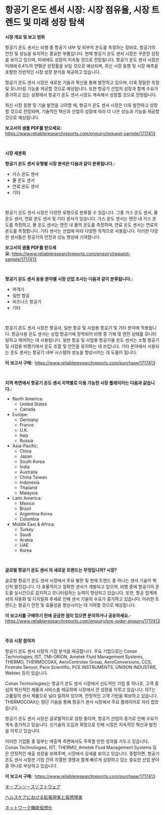 <p><h1>항공기 온도 센서 시장: 시장 점유율, 시장 트렌드 및 미래 성장 탐색</h1></p><p><strong>시장 개요 및 보고 범위</strong></p>
<p><p>항공기 온도 센서는 비행 중 항공기 내부 및 외부의 온도를 측정하는 장비로, 항공기의 안전 및 성능을 유지하는 중요한 부품입니다. 현재 항공기 온도 센서 시장은 꾸준한 성장을 보이고 있으며, 미래에도 성장이 지속될 것으로 전망됩니다. 항공기 온도 센서 시장은 미래에 6.4%의 연평균 성장률을 보일 것으로 예상되며, 최신 시장 동향 및 시장 예측을 포함한 전반적인 시장 성장 분석을 제공하고 있습니다.</p><p>항공기 온도 센서 시장은 새로운 기술과 혁신을 통해 발전하고 있으며, 더욱 정밀한 측정 및 모니터링 기능을 제공할 것으로 예상됩니다. 또한 항공기 산업의 성장과 함께 수요가 증가하고 있는 상황에서 항공기 온도 센서 시장도 계속해서 성장할 것으로 전망됩니다.</p><p>최신 시장 동향 및 기술 발전을 고려할 때, 항공기 온도 센서 시장은 더욱 발전하고 성장할 것으로 전망되며, 기술적인 혁신과 산업의 성장에 따라 더 나은 성능과 기능을 제공할 것으로 예상됩니다.</p></p>
<p><strong>보고서의 샘플 PDF를 받으세요:</strong> <a href="https://www.reliableresearchreports.com/enquiry/request-sample/1717413">https://www.reliableresearchreports.com/enquiry/request-sample/1717413</a></p>
<p>&nbsp;</p>
<p><strong>시장 세분화</strong></p>
<p><strong>항공기 온도 센서 유형별 시장 분석은 다음과 같이 분류됩니다.:</strong></p>
<p><ul><li>가스 온도 센서</li><li>물 온도 센서</li><li>연료 온도 센서</li><li>기타</li></ul></p>
<p>&nbsp;</p>
<p><p>항공기 온도 센서 시장은 다양한 유형으로 분류될 수 있습니다. 그중 가스 온도 센서, 물 온도 센서, 연료 온도 센서 및 기타 센서가 있습니다. 가스 온도 센서는 엔진 내 가스 온도를 측정하고, 물 온도 센서는 엔진 내 물의 온도를 측정하며, 연료 온도 센서는 연료의 온도를 측정합니다. 기타 센서는 산업에 따라 다양한 목적으로 사용됩니다. 이러한 다양한 센서들은 항공기의 안전과 성능 향상에 기여합니다.</p></p>
<p><strong>보고서의 샘플 PDF를 받으세요:</strong>&nbsp;<a href="https://www.reliableresearchreports.com/enquiry/request-sample/1717413">https://www.reliableresearchreports.com/enquiry/request-sample/1717413</a></p>
<p>&nbsp;</p>
<p><strong> 항공기 온도 센서 응용 분야별 시장 산업 조사는 다음과 같이 분류됩니다.:</strong></p>
<p><ul><li>여객기</li><li>일반 항공</li><li>비즈니스 항공기</li><li>기타</li></ul></p>
<p>&nbsp;</p>
<p><p>항공기 온도 센서 시장은 항공사, 일반 항공 및 사업용 항공기 및 기타 분야에 적용됩니다. 항공사용 온도 센서는 상업 항공기에 장착되어 비행 중 기체 및 엔진 상태를 모니터링하고 제어하는 데 사용됩니다. 일반 항공 및 사업용 항공기용 온도 센서는 소형 항공기 및 사업용 비행기에서 온도 조절 및 안전을 유지하는 데 쓰입니다. 기타 분야에서 사용되는 온도 센서는 항공기 내부 시스템의 성능을 향상시키는 데 도움이 됩니다.</p></p>
<p><strong>이 보고서 구매:</strong>&nbsp; <a href="https://www.reliableresearchreports.com/purchase/1717413">https://www.reliableresearchreports.com/purchase/1717413</a></p>
<p>&nbsp;</p>
<p><strong>지역 측면에서 항공기 온도 센서 지역별로 이용 가능한 시장 플레이어는 다음과 같습니다.:</strong></p>
<p><ul>
    <li>
        North America:
        <ul>
            <li>United States</li>
            <li>Canada</li>
        </ul>
    </li>
    <li>
        Europe:
        <ul>
            <li>Germany</li>
            <li>France</li>
            <li>U.K.</li>
            <li>Italy</li>
            <li>Russia</li>
        </ul>
    </li>
    <li>
        Asia-Pacific:
        <ul>
            <li>China</li>
            <li>Japan</li>
            <li>South Korea</li>
            <li>India</li>
            <li>Australia</li>
            <li>China Taiwan</li>
            <li>Indonesia</li>
            <li>Thailand</li>
            <li>Malaysia</li>
        </ul>
    </li>
    <li>
        Latin America:
        <ul>
            <li>Mexico</li>
            <li>Brazil</li>
            <li>Argentina Korea</li>
            <li>Colombia</li>
        </ul>
    </li>
    <li>
        Middle East & Africa:
        <ul>
            <li>Turkey</li>
            <li>Saudi</li>
            <li>Arabia</li>
            <li>UAE</li>
            <li>Korea</li>
        </ul>
    </li>
    </ul></p>
<p>&nbsp;</p>
<p><strong>글로벌 항공기 온도 센서 의 새로운 트렌드는 무엇입니까? 시장?</strong></p>
<p><p>글로벌 항공기 온도 센서 시장에서 주요 발전 및 현재 트렌드 중 하나는 센서 기술의 혁신적 발전입니다. 더 효율적이고 정확한 센서가 개발되고 있으며, 비행 중에 항공기의 온도를 실시간으로 감지하고 모니터링하는 능력이 향상되고 있습니다. 또한, 항공 업계에서의 자동화 및 디지털화 추세로 인해 센서 기술의 수요가 증가하고 있습니다. 이러한 트렌드는 항공기 안전 및 효율성을 향상시키는 데 기여할 것으로 예상됩니다.</p></p>
<p><strong>이 보고서를 구매하기 전에 궁금한 점이 있으면 문의하거나 공유하세요.</strong>- <a href="https://www.reliableresearchreports.com/enquiry/pre-order-enquiry/1717413">https://www.reliableresearchreports.com/enquiry/pre-order-enquiry/1717413</a></p>
<p>&nbsp;</p>
<p><strong>주요 시장 참여자</strong></p>
<p><p>항공기 온도 센서 시장의 기업 분석을 제공합니다. 주요 기업으로는 Conax Technologies, IST, TMI-ORION, Ametek Fluid Management Systems, THERMO, THERMOCOAX, AeroControlex Group, AeroConversions, CCS, Firstrate Sensor, Pace Scientific, PCE INSTRUMENTS, UNISON INDUSTRIE, Webtec 등이 있습니다.</p><p>Conax Technologies는 항공기 온도 센서 시장에서 선도적인 기업 중 하나로, 고객 중심의 혁신적인 제품과 서비스를 제공하여 시장에서 큰 성장을 이루고 있습니다. IST는 고품질의 센서 제품으로 널리 알려져 있으며, 안정적인 고객 기반을 확보하고 있습니다. THERMOCOAX는 첨단 기술을 통해 항공기 센서 시장에서 주요 플레이어로 자리 잡았습니다.</p><p>항공기 온도 센서 시장은 글로벌적으로 성장 중이며, 항공기 산업의 증가로 인해 수요가 계속 증가하고 있습니다. 신기술의 도입과 확장으로 인해 시장은 지속적인 혁신과 발전을 이루고 있습니다.</p><p>이러한 기업들 중 일부는 매출액 측면에서도 주목할 만한 성과를 거두고 있습니다. Conax Technologies, IST, THERMO, Ametek Fluid Management Systems 등은 안정적인 매출 성장을 보여주며, 시장에서 강세를 보이고 있습니다. 종합하면, 항공기 온도 센서 시장은 기업 간의 치열한 경쟁과 함께 빠르게 성장하고 있는 중요한 산업 분야 중 하나로 부상하고 있습니다.</p></p>
<p><strong>이 보고서 구매:</strong>&nbsp;&nbsp;<a href="https://www.reliableresearchreports.com/purchase/1717413">https://www.reliableresearchreports.com/purchase/1717413</a></p>
<p><p><a href="https://github.com/dandier2003/Market-Research-Report-List-1/blob/main/12419118664.md">オープンソースソフトウェア</a></p><p><a href="https://github.com/lily-u-genius/Market-Research-Report-List-1/blob/main/31841218665.md">ヘルスケアにおける拡張現実と仮想現実</a></p><p><a href="https://github.com/sghwr779811674/Market-Research-Report-List-1/blob/main/45349148663.md">ネットワーク機能仮想化</a></p></p>

